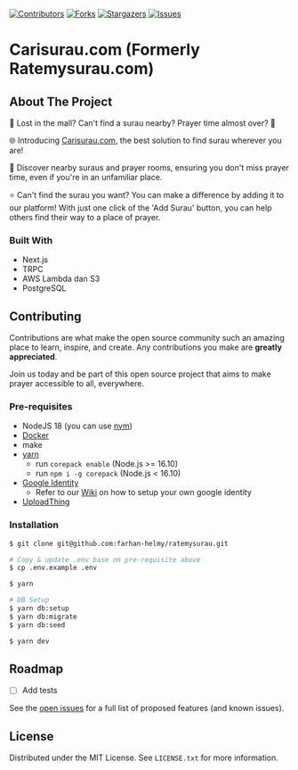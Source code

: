 <!-- PROJECT SHIELDS -->

[![Contributors][contributors-shield]][contributors-url]
[![Forks][forks-shield]][forks-url]
[![Stargazers][stars-shield]][stars-url]
[![Issues][issues-shield]][issues-url]

# Carisurau.com (Formerly Ratemysurau.com)

## About The Project

🔹 Lost in the mall? Can't find a surau nearby? Prayer time almost over? 🥲

🌐 Introducing [Carisurau.com](https://carisurau.com), the best solution to find surau wherever you are!

🕌 Discover nearby suraus and prayer rooms, ensuring you don't miss prayer time, even if you're in an unfamiliar place.

⭐️ Can't find the surau you want? You can make a difference by adding it to our platform! With just one click of the 'Add Surau' button, you can help others find their way to a place of prayer.

### Built With

- Next.js
- TRPC
- AWS Lambda dan S3
- PostgreSQL

## Contributing

Contributions are what make the open source community such an amazing place to learn, inspire, and create. Any contributions you make are **greatly appreciated**.

Join us today and be part of this open source project that aims to make prayer accessible to all, everywhere.

### Pre-requisites

- NodeJS 18 (you can use [nvm](https://github.com/nvm-sh/nvm))
- [Docker](https://www.docker.com)
- make
- [yarn](https://yarnpkg.com)
  - run `corepack enable` (Node.js >= 16.10)
  - run `npm i -g corepack` (Node.js < 16.10)
- [Google Identity](https://developers.google.com/identity/oauth2/web/guides/get-google-api-clientid)
  - Refer to our [Wiki](https://github.com/farhan-helmy/ratemysurau/wiki/Google-OAuth-Setup) on how to setup your own google identity
- [UploadThing](https://uploadthing.com/)

### Installation

```bash
$ git clone git@github.com:farhan-helmy/ratemysurau.git

# Copy & update .env base on pre-requisite above
$ cp .env.example .env

$ yarn

# DB Setup
$ yarn db:setup
$ yarn db:migrate
$ yarn db:seed

$ yarn dev
```

## Roadmap

- [ ] Add tests

See the [open issues](https://github.com/farhan-helmy/ratemysurau/issues) for a full list of proposed features (and known issues).

## License

Distributed under the MIT License. See `LICENSE.txt` for more information.

<!-- MARKDOWN LINKS & IMAGES -->

[contributors-shield]: https://img.shields.io/github/contributors/farhan-helmy/ratemysurau.svg?style=for-the-badge
[contributors-url]: https://github.com/farhan-helmy/ratemysurau/graphs/contributors
[forks-shield]: https://img.shields.io/github/forks/farhan-helmy/ratemysurau.svg?style=for-the-badge
[forks-url]: https://github.com/farhan-helmy/ratemysurau/network/members
[stars-shield]: https://img.shields.io/github/stars/farhan-helmy/ratemysurau.svg?style=for-the-badge
[stars-url]: https://github.com/farhan-helmy/ratemysurau/stargazers
[issues-shield]: https://img.shields.io/github/issues/farhan-helmy/ratemysurau.svg?style=for-the-badge
[issues-url]: https://github.com/farhan-helmy/ratemysurau/issues
